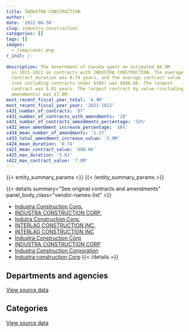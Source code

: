 ```yaml
---
title: INDUSTRA CONSTRUCTION
author: ''
date: '2022-08-30'
slug: industra_construction
categories: []
tags: []
images:
  - /img/cover.png
r_init: |-
  
description: The Government of Canada spent an estimated $6.9M
  in 2021-2022 on contracts with INDUSTRA CONSTRUCTION. The average
  contract duration was 0.74 years, and the average contract value
  (not including contracts under $10k) was $608.6K. The longest
  contract was 5.01 years. The largest contract by value (including
  amendments) was $7.8M.
most_recent_fiscal_year_total: '6.9M'
most_recent_fiscal_year_year: '2021-2022'
s431_number_of_contracts: '87'
s431_number_of_contracts_with_amendments: '28'
s431_number_of_contracts_amendments_percentage: '32%'
s432_mean_amendment_increase_percentage: '16%'
s434_mean_number_of_amendments: '1.57'
s433_total_amendment_increase_value: '3.9M'
s424_mean_duration: '0.74'
s421_mean_contract_value: '608.6K'
s425_max_duration: '5.01'
s422_max_contract_value: '7.8M'
---
```


<script src="/rmarkdown-libs/htmlwidgets/htmlwidgets.js"></script>
<link href="/rmarkdown-libs/datatables-css/datatables-crosstalk.css" rel="stylesheet" />
<script src="/rmarkdown-libs/datatables-binding/datatables.js"></script>
<script src="/rmarkdown-libs/jquery/jquery-3.6.0.min.js"></script>
<link href="/rmarkdown-libs/dt-core-bootstrap/css/dataTables.bootstrap.min.css" rel="stylesheet" />
<link href="/rmarkdown-libs/dt-core-bootstrap/css/dataTables.bootstrap.extra.css" rel="stylesheet" />
<script src="/rmarkdown-libs/dt-core-bootstrap/js/jquery.dataTables.min.js"></script>
<script src="/rmarkdown-libs/dt-core-bootstrap/js/dataTables.bootstrap.min.js"></script>
<link href="/rmarkdown-libs/crosstalk/css/crosstalk.min.css" rel="stylesheet" />
<script src="/rmarkdown-libs/crosstalk/js/crosstalk.min.js"></script>
<script src="/rmarkdown-libs/htmlwidgets/htmlwidgets.js"></script>
<link href="/rmarkdown-libs/datatables-css/datatables-crosstalk.css" rel="stylesheet" />
<script src="/rmarkdown-libs/datatables-binding/datatables.js"></script>
<script src="/rmarkdown-libs/jquery/jquery-3.6.0.min.js"></script>
<link href="/rmarkdown-libs/dt-core-bootstrap/css/dataTables.bootstrap.min.css" rel="stylesheet" />
<link href="/rmarkdown-libs/dt-core-bootstrap/css/dataTables.bootstrap.extra.css" rel="stylesheet" />
<script src="/rmarkdown-libs/dt-core-bootstrap/js/jquery.dataTables.min.js"></script>
<script src="/rmarkdown-libs/dt-core-bootstrap/js/dataTables.bootstrap.min.js"></script>
<link href="/rmarkdown-libs/crosstalk/css/crosstalk.min.css" rel="stylesheet" />
<script src="/rmarkdown-libs/crosstalk/js/crosstalk.min.js"></script>

{{< entity_summary_params >}}
{{< /entity_summary_params >}}

{{< details summary="See original contracts and amendments" panel_body_class="vendor-names-list" >}}
- [Industra Construction Corp.](https://search.open.canada.ca/en/ct/?sort=contract_value_f%20desc&page=1&search_text=%22Industra%20Construction%20Corp.%22)
- [INDUSTRA CONSTRUCTION CORP.](https://search.open.canada.ca/en/ct/?sort=contract_value_f%20desc&page=1&search_text=%22INDUSTRA%20CONSTRUCTION%20CORP.%22)
- [Indutra Construction Corp.](https://search.open.canada.ca/en/ct/?sort=contract_value_f%20desc&page=1&search_text=%22Indutra%20Construction%20Corp.%22)
- [INTERLAG CONSTRUCTION INC.](https://search.open.canada.ca/en/ct/?sort=contract_value_f%20desc&page=1&search_text=%22INTERLAG%20CONSTRUCTION%20INC.%22)
- [INTERLAG CONSTRUCTION INC](https://search.open.canada.ca/en/ct/?sort=contract_value_f%20desc&page=1&search_text=%22INTERLAG%20CONSTRUCTION%20INC%22)
- [Industra Construction Corp](https://search.open.canada.ca/en/ct/?sort=contract_value_f%20desc&page=1&search_text=%22Industra%20Construction%20Corp%22)
- [INDUSTRA CONSTRUCTION CORP](https://search.open.canada.ca/en/ct/?sort=contract_value_f%20desc&page=1&search_text=%22INDUSTRA%20CONSTRUCTION%20CORP%22)
- [Industra Construction Corporation](https://search.open.canada.ca/en/ct/?sort=contract_value_f%20desc&page=1&search_text=%22Industra%20Construction%20Corporation%22)
- [Industra construction Corp](https://search.open.canada.ca/en/ct/?sort=contract_value_f%20desc&page=1&search_text=%22Industra%20construction%20Corp%22)
{{< /details >}}

## Departments and agencies

<div id="htmlwidget-1" style="width:100%;height:auto;" class="datatables html-widget"></div>
<script type="application/json" data-for="htmlwidget-1">{"x":{"style":"bootstrap","filter":"none","vertical":false,"data":[["<a href=\"/departments/dfo-mpo/\">Fisheries and Oceans Canada<\/a>","<a href=\"/departments/dnd-mdn/\">National Defence<\/a>","<a href=\"/departments/pc/\">Parks Canada<\/a>","<a href=\"/departments/pwgsc-tpsgc/\">Public Services and Procurement Canada<\/a>"],[1526690.22,7286149.04,972512.52,4192605.57],[32334.79,240759.08,2752157.08,4798165.66],[194642.52,89446.6,1938553.12,2269131.52],[1182107.92,42647.29,943451.05,4717768.87]],"container":"<table class=\"table table-striped table-hover row-border order-column display\">\n  <thead>\n    <tr>\n      <th>Department<\/th>\n      <th>2018-2019<\/th>\n      <th>2019-2020<\/th>\n      <th>2020-2021<\/th>\n      <th>2021-2022<\/th>\n    <\/tr>\n  <\/thead>\n<\/table>","options":{"order":[[4,"desc"]],"pageLength":10,"autoWidth":true,"columnDefs":[{"targets":1,"render":"function(data, type, row, meta) {\n    return type !== 'display' ? data : DTWidget.formatCurrency(data, \"$\", 2, 3, \",\", \".\", true, null);\n  }"},{"targets":2,"render":"function(data, type, row, meta) {\n    return type !== 'display' ? data : DTWidget.formatCurrency(data, \"$\", 2, 3, \",\", \".\", true, null);\n  }"},{"targets":3,"render":"function(data, type, row, meta) {\n    return type !== 'display' ? data : DTWidget.formatCurrency(data, \"$\", 2, 3, \",\", \".\", true, null);\n  }"},{"targets":4,"render":"function(data, type, row, meta) {\n    return type !== 'display' ? data : DTWidget.formatCurrency(data, \"$\", 2, 3, \",\", \".\", true, null);\n  }"},{"width":"16%","targets":[1,2,3,4]},{"className":"dt-right","targets":[1,2,3,4]}],"orderClasses":false}},"evals":["options.columnDefs.0.render","options.columnDefs.1.render","options.columnDefs.2.render","options.columnDefs.3.render"],"jsHooks":[]}</script>
<p class="text-right">
<a href="https://github.com/GoC-Spending/contracts-data/tree/main/data/out/vendors/industra_construction/summary_by_fiscal_year_by_department.csv" class="source-data-link btn btn-link">View source data</a>
</p>

## Categories

<div id="htmlwidget-2" style="width:100%;height:auto;" class="datatables html-widget"></div>
<script type="application/json" data-for="htmlwidget-2">{"x":{"style":"bootstrap","filter":"none","vertical":false,"data":[["<a href=\"/categories/facilities_and_construction/\">Facilities and construction<\/a>","<a href=\"/categories/transportation_and_logistics/\">Transportation and logistics<\/a>","<a href=\"/categories/industrial_products_and_services/\">Industrial products and services<\/a>"],[12698862.71,1279094.64,null],[7823416.6,null,null],[4491773.76,null,null],[6298174.34,null,587800.79]],"container":"<table class=\"table table-striped table-hover row-border order-column display\">\n  <thead>\n    <tr>\n      <th>Category<\/th>\n      <th>2018-2019<\/th>\n      <th>2019-2020<\/th>\n      <th>2020-2021<\/th>\n      <th>2021-2022<\/th>\n    <\/tr>\n  <\/thead>\n<\/table>","options":{"order":[[4,"desc"]],"dom":"t","pageLength":30,"autoWidth":true,"columnDefs":[{"targets":1,"render":"function(data, type, row, meta) {\n    return type !== 'display' ? data : DTWidget.formatCurrency(data, \"$\", 2, 3, \",\", \".\", true, null);\n  }"},{"targets":2,"render":"function(data, type, row, meta) {\n    return type !== 'display' ? data : DTWidget.formatCurrency(data, \"$\", 2, 3, \",\", \".\", true, null);\n  }"},{"targets":3,"render":"function(data, type, row, meta) {\n    return type !== 'display' ? data : DTWidget.formatCurrency(data, \"$\", 2, 3, \",\", \".\", true, null);\n  }"},{"targets":4,"render":"function(data, type, row, meta) {\n    return type !== 'display' ? data : DTWidget.formatCurrency(data, \"$\", 2, 3, \",\", \".\", true, null);\n  }"},{"width":"16%","targets":[1,2,3,4]},{"className":"dt-right","targets":[1,2,3,4]}],"orderClasses":false,"lengthMenu":[10,25,30,50,100]}},"evals":["options.columnDefs.0.render","options.columnDefs.1.render","options.columnDefs.2.render","options.columnDefs.3.render"],"jsHooks":[]}</script>
<p class="text-right">
<a href="https://github.com/GoC-Spending/contracts-data/tree/main/data/out/vendors/industra_construction/summary_by_fiscal_year_by_category.csv" class="source-data-link btn btn-link">View source data</a>
</p>
